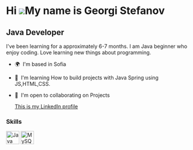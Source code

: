 Hi ![](https://user-images.githubusercontent.com/18350557/176309783-0785949b-9127-417c-8b55-ab5a4333674e.gif)My name is Georgi Stefanov
=======================================================================================================================================

Java Developer
--------------

I've been learning for a approximately 6-7 months. I am Java beginner who enjoy coding. Love learning new things about programming.

* 🌍  I'm based in Sofia
* 🧠  I'm learning How to build projects with Java Spring using JS,HTML,CSS.
* 🤝  I'm open to collaborating on Projects

  <a href="http://linkedin.com/in/georgi-stefanov-194918240">This is my LinkedIn profile</a>

### Skills


<p align="left">
<a href="https://www.oracle.com/java/" target="_blank" rel="noreferrer"><img src="https://raw.githubusercontent.com/danielcranney/readme-generator/main/public/icons/skills/java-colored.svg" width="36" height="36" alt="Java" /></a>
<a href="https://www.mysql.com/" target="_blank" rel="noreferrer"><img src="https://raw.githubusercontent.com/danielcranney/readme-generator/main/public/icons/skills/mysql-colored.svg" width="36" height="36" alt="MySQL" /></a>
</p>
